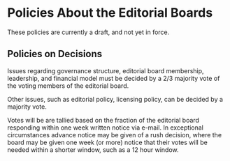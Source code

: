 # Policies About the Editorial Boards

These policies are currently a draft, and not yet in force.

## Policies on Decisions
Issues regarding governance structure, editorial board membership, leadership, and financial
model must be decided by a 2/3 majority vote of the voting members of the editorial
board.

Other issues, such as editorial policy, licensing policy, can be
decided by a majority vote.

Votes will be are tallied based on the fraction of the editorial board
responding within one week written notice via e-mail. In exceptional
circumstances advance notice may be given of a rush decision, where
the board may be given one week (or more) notice that their votes will
be needed within a shorter window, such as a 12 hour window.